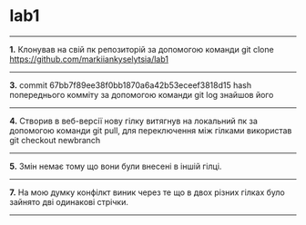 # lab1
***
**1.** Клонував на свій пк репозиторій за допомогою команди git clone https://github.com/markiiankyselytsia/lab1
***
**3.** commit 67bb7f89ee38f0bb1870a6a42b53eceef3818d15 hash попереднього комміту за допомогою команди git log знайшов його
***
**4.** Створив в веб-версії нову гілку витягнув на локальний пк за допомогою команди git pull, для переключення між гілками використав git checkout newbranch
***
**5.** Змін немає тому що вони були внесені в іншій гілці.
***
**7.** На мою думку конфілкт виник через те що в двох різних гілках було зайнято дві одинакові стрічки.
***
